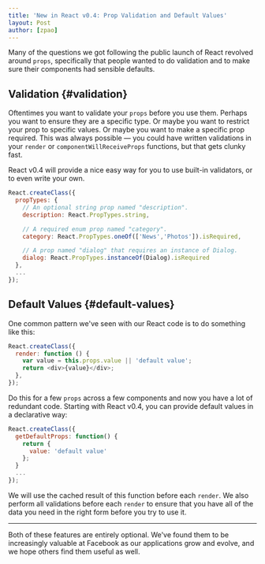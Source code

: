 ```yaml
---
title: 'New in React v0.4: Prop Validation and Default Values'
layout: Post
author: [zpao]
---
```


Many of the questions we got following the public launch of React revolved around `props`, specifically that people wanted to do validation and to make sure their components had sensible defaults.

## Validation {#validation}

Oftentimes you want to validate your `props` before you use them. Perhaps you want to ensure they are a specific type. Or maybe you want to restrict your prop to specific values. Or maybe you want to make a specific prop required. This was always possible — you could have written validations in your `render` or `componentWillReceiveProps` functions, but that gets clunky fast.

React v0.4 will provide a nice easy way for you to use built-in validators, or to even write your own.

```js
React.createClass({
  propTypes: {
    // An optional string prop named "description".
    description: React.PropTypes.string,

    // A required enum prop named "category".
    category: React.PropTypes.oneOf(['News','Photos']).isRequired,

    // A prop named "dialog" that requires an instance of Dialog.
    dialog: React.PropTypes.instanceOf(Dialog).isRequired
  },
  ...
});
```

## Default Values {#default-values}

One common pattern we've seen with our React code is to do something like this:

```js
React.createClass({
  render: function () {
    var value = this.props.value || 'default value';
    return <div>{value}</div>;
  },
});
```

Do this for a few `props` across a few components and now you have a lot of redundant code. Starting with React v0.4, you can provide default values in a declarative way:

```js
React.createClass({
  getDefaultProps: function() {
    return {
      value: 'default value'
    };
  }
  ...
});
```

We will use the cached result of this function before each `render`. We also perform all validations before each `render` to ensure that you have all of the data you need in the right form before you try to use it.

---

Both of these features are entirely optional. We've found them to be increasingly valuable at Facebook as our applications grow and evolve, and we hope others find them useful as well.
